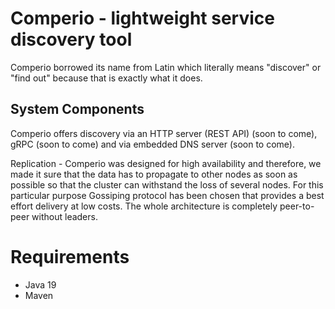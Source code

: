 # Comperio - lightweight service discovery tool

Comperio borrowed its name from Latin which literally means "discover" or "find out" because that is exactly what it does.

## System Components
Comperio offers discovery via an HTTP server (REST API) (soon to come), gRPC (soon to come) and via embedded DNS server (soon to come).

Replication - Comperio was designed for high availability and therefore, we made it sure that the data has to propagate to other nodes as soon as possible so that the cluster can withstand the loss of several nodes. For this particular purpose Gossiping protocol has been chosen that provides a best effort delivery at low costs. The whole architecture is completely peer-to-peer without leaders.

# Requirements 
- Java 19
- Maven
